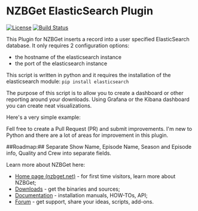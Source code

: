 # NZBGet ElasticSearch Plugin #
[![License](https://img.shields.io/badge/license-GPL-blue.svg)](http://www.gnu.org/licenses/)
[![Build Status](https://img.shields.io/travis/nzbget/nzbget/develop.svg)](https://travis-ci.org/nzbget/nzbget)

This Plugin for NZBGet inserts a record into a user specified ElasticSearch database.  It only requires 2 configuration options:
- the hostname of the elasticsearch instance
- the port of the elasticsearch instance

This script is written in python and it requires the installation of the elasticsearch module: `pip install elasticsearch`

The purpose of this script is to allow you to create a dashboard or other reporting around your downloads.  Using Grafana or the Kibana dashboard you can create neat visualizations.  

Here's a very simple example:


Fell free to create a Pull Request (PR) and submit improvements.  I'm new to Python and there are a lot of areas for improvement in this plugin.

##Roadmap:##
Separate Show Name, Episode Name, Season and Episode info, Quality and Crew into separate fields.

Learn more about NZBGet here:
- [Home page (nzbget.net)](http://nzbget.net) - for first time visitors, learn more about NZBGet;
- [Downloads](http://nzbget.net/download) - get the binaries and sources;
- [Documentation](http://nzbget.net/documentation) - installation manuals, HOW-TOs, API;
- [Forum](http://forum.nzbget.net) - get support, share your ideas, scripts, add-ons.